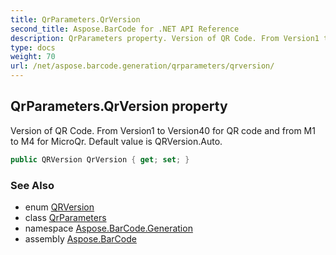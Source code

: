 ```yaml
---
title: QrParameters.QrVersion
second_title: Aspose.BarCode for .NET API Reference
description: QrParameters property. Version of QR Code. From Version1 to Version40 for QR code and from M1 to M4 for MicroQr. Default value is QRVersion.Auto
type: docs
weight: 70
url: /net/aspose.barcode.generation/qrparameters/qrversion/
---
```

## QrParameters.QrVersion property

Version of QR Code. From Version1 to Version40 for QR code and from M1 to M4 for MicroQr. Default value is QRVersion.Auto.

```csharp
public QRVersion QrVersion { get; set; }
```

### See Also

* enum [QRVersion](../../qrversion/)
* class [QrParameters](../)
* namespace [Aspose.BarCode.Generation](../../qrparameters/)
* assembly [Aspose.BarCode](../../../)



